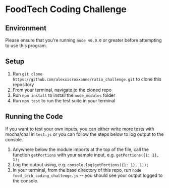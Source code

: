 # FoodTech Coding Challenge

## Environment
Please ensure that you're running `node v6.0.0` or greater before attempting to use this program.

## Setup
1. Run `git clone https://github.com/alexxisroxxanne/ratio_challenge.git` to clone this repository
2. From your terminal, navigate to the cloned repo
3. Run `npm install` to install the `node_modules` folder
4. Run `npm test` to run the test suite in your terminal

## Running the Code
If you want to test your own inputs, you can either write more tests with mocha/chai in `test.js` or you can follow the steps below to log output to the console.
1. Anywhere below the module imports at the top of the file, call the function `getPortions` with your sample input, e.g. `getPortions({1: 1}, 1);`
2. Log the output using, e.g. `console.log(getPortions({1: 1}, 1));`
3. In your terminal, from the base directory of this repo, run `node food_tech_coding_challenge.js` -- you should see your output logged to the console.
